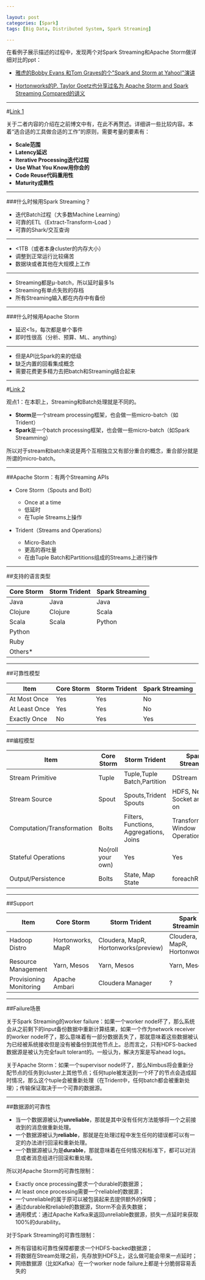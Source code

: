 ```yaml
---

layout: post
categories: [Spark]
tags: [Big Data, Distributed System, Spark Streaming]

---
```


在看例子展示描述的过程中，发现两个对Spark Streaming和Apache Storm做详细对比的ppt：

- [雅虎的Bobby Evans 和Tom Graves的个"Spark and Storm at Yahoo!"演讲](http://www.slideshare.net/ptgoetz/apache-storm-vs-spark-streaming)

- [Hortonworks的P. Taylor Goetz也分享过名为 Apache Storm and Spark Streaming Compared的讲义](http://www.slideshare.net/ptgoetz/apache-storm-vs-spark-streaming)

- - -

#[Link 1](http://www.slideshare.net/ptgoetz/apache-storm-vs-spark-streaming)

关于二者内容的介绍在之前博文中有，在此不再赘述。详细讲一些比较内容。本着“选合适的工具做合适的工作”的原则，需要考量的要素有：

- **Scale范围**
- **Latency延迟**
- **Iterative Processing迭代过程**
- **Use What You Know用你会的**
- **Code Reuse代码重用性**
- **Maturity成熟性**

- - -

###什么时候用Spark Streaming？

- 迭代Batch过程（大多数Machine Learning）
- 可靠的ETL（Extract-Transform-Load ）
- 可靠的Shark/交互查询

- - -

- <1TB（或者本身cluster的内存大小）
- 调整到正常运行比较痛苦
- 数据块或者其他在大规模上工作

- - -

- Streaming都是μ-batch，所以延时最多1s
- Streaming有单点失败的存档
- 所有Streaming输入都在内存中有备份

- - -
###什么时候用Apache Storm

- 延迟<1s，每次都是单个事件
- 即时性很高（分析、预算、ML、anything）

- - -

- 但是API比Spark的来的低级
- 缺乏内置的回看集成概念
- 需要花费更多精力去把batch和Streaming结合起来

- - -

#[Link 2](http://www.slideshare.net/ptgoetz/apache-storm-vs-spark-streaming)

观点1：在本职上，Streaming和Batch处理就是不同的。

- **Storm**是一个stream processing框架，也会做一些micro-batch（如Trident）
- **Spark**是一个batch processing框架，也会做一些micro-batch（如Spark Streamming）

所以对于stream和batch来说是两个互相独立又有部分重合的概念，重合部分就是所谓的micro-batch。

- - -
##Apache Storm：有两个Streaming APIs

- Core Storm（Spouts and Bolt）
	- Once at a time
	- 低延时
	- 在Tuple Streams上操作

- Trident（Streams and Operations）
	- Micro-Batch
	- 更高的吞吐量
	- 在由Tuple Batch和Partitions组成的Streams上进行操作  

- - -

##支持的语言类型

Core Storm | Storm Trident |Spark Streaming
-----------|---------------|---------------
Java|Java|Java
Clojure|Clojure|Scala
Scala|Scala|Python
Python|
Ruby|
Others*|

- - -

##可靠性模型


Item|Core Storm|Storm Trident|Spark Streaming
----|----------|-------------|---------------
At Most Once|Yes|Yes|No
At Least Once|Yes|Yes|No
Exactly Once|No|Yes|Yes
 
- - -

##编程模型


Item|Core Storm|Storm Trident|Spark Streaming
----|----------|-------------|---------------
Stream Primitive|Tuple|Tuple,Tuple Batch,Partition|DStream
Stream Source|Spout|Spouts,Trident Spouts|HDFS, Network Socket and so on
Computation/Transformation|Bolts|Filters, Functions, Aggregations, Joins|Transformation, Window Operations
Stateful Operations|No(roll your own)|Yes|Yes
Output/Persistence|Bolts|State, Map State|foreachRDD


- - -

##Support


Item|Core Storm|Storm Trident|Spark Streaming
----|----------|-------------|---------------
Hadoop Distro|Hortonworks, MapR|Cloudera, MapR, Hortonworks(preview)|Cloudera, MapR, Hortonworks
Resource Management|Yarn, Mesos|Yarn, Mesos|Yarn, Mesos
Provisioning Monitoring|Apache Ambari|Cloudera Manager|?


- - -

##Failure场景

关于Spark Streaming的worker failure：如果一个worker node坏了，那么系统会从之前剩下的input备份数据中重新计算结果，如果一个作为network receiver的worker node坏了，那么意味着有一部分数据丢失了，那就意味着这些数据被认为已经被系统接收但是没有被备份到其他节点上。总而言之，只有HDFS-backed数据源是被认为完全fault tolerant的。一般认为，解决方案是写ahead logs。

关于Apache Storm：如果一个supervisor node坏了，那么Nimbus将会重新分配节点的任务到cluster上其他节点；任何tuple被发送到一个坏了的节点会造成超时情况，那么这个tuple会被重新处理（在Trident中，任何batch都会被重新处理）；传输保证取决于一个可靠的数据源。

- - -

##数据源的可靠性

- 当一个数据源被认为**unreliable**，那就是其中没有任何方法能够将一个之前接收到的消息做重新处理。
- 一个数据源被认为**reliable**，那就是在处理过程中发生任何的错误都可以有一定的办法进行回滚和重新处理。
- 一个数据源被认为是**durable**，那就意味着在任何情况和标准下，都可以对消息或者消息组进行回滚和重处理。

所以对Apache Storm的可靠性限制：

- Exactly once processing要求一个durable的数据源；
- At least once processing需要一个reliable的数据源；
- 一个unreliable的属于原可以被包装起来去提供额外的保障；
- 通过durable和reliable的数据源，Storm不会丢失数据；
- 通用模式：通过Apache Kafka来返回unreliable数据源，损失一点延时来获取100%的durability。

对于Spark Streaming的可靠性限制：

- 所有容错和可靠性保障都要求一个HDFS-backed数据源；
- 将数据在Stream处理之前，先存放到HDFS上，这么做可能会带来一点延时；
- 网络数据源（比如Kafka）在一个worker node failure上都是十分脆弱容易丢失的
 
 
 
 
 
 
 
 
 
 